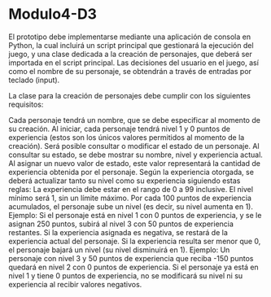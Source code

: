 # Modulo4-D3
El prototipo debe implementarse mediante una aplicación de consola en Python, la cual incluirá un script principal que gestionará la ejecución del juego,
y una clase dedicada a la creación de personajes, que deberá ser importada en el script principal. Las decisiones del usuario en el juego,
así como el nombre de su personaje, se obtendrán a través de entradas por teclado (input).

La clase para la creación de personajes debe cumplir con los siguientes requisitos:

Cada personaje tendrá un nombre, que se debe especificar al momento de su creación. Al iniciar, cada personaje tendrá nivel 1 y 0 puntos de experiencia 
(estos son los únicos valores permitidos al momento de la creación). Será posible consultar o modificar el estado de un personaje. Al consultar su estado,
se debe mostrar su nombre, nivel y experiencia actual. Al asignar un nuevo valor de estado, este valor representará la cantidad de experiencia obtenida por el personaje. 
Según la experiencia otorgada, se deberá actualizar tanto su nivel como su experiencia siguiendo estas reglas: La experiencia debe estar en el rango de 0 a 99 inclusive.
El nivel mínimo será 1, sin un límite máximo. Por cada 100 puntos de experiencia acumulados, el personaje sube un nivel (es decir, su nivel aumenta en 1). 
Ejemplo: Si el personaje está en nivel 1 con 0 puntos de experiencia, y se le asignan 250 puntos, subirá al nivel 3 con 50 puntos de experiencia restantes. 
Si la experiencia asignada es negativa, se restará de la experiencia actual del personaje. Si la experiencia resulta ser menor que 0, el personaje bajará un nivel 
(su nivel disminuirá en 1). Ejemplo: Un personaje con nivel 3 y 50 puntos de experiencia que reciba -150 puntos quedará en nivel 2 con 0 puntos de experiencia. 
Si el personaje ya está en nivel 1 y tiene 0 puntos de experiencia, no se modificará su nivel ni su experiencia al recibir valores negativos.






